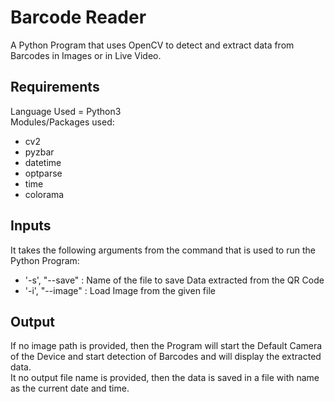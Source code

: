 # Barcode Reader
A Python Program that uses OpenCV to detect and extract data from Barcodes in Images or in Live Video.

## Requirements
Language Used = Python3<br />
Modules/Packages used:
* cv2
* pyzbar
* datetime
* optparse
* time
* colorama

## Inputs
It takes the following arguments from the command that is used to run the Python Program:
* '-s', "--save" : Name of the file to save Data extracted from the QR Code
* '-i', "--image" : Load Image from the given file

## Output
If no image path is provided, then the Program will start the Default Camera of the Device and start detection of Barcodes and will display the extracted data.<br />
It no output file name is provided, then the data is saved in a file with name as the current date and time.